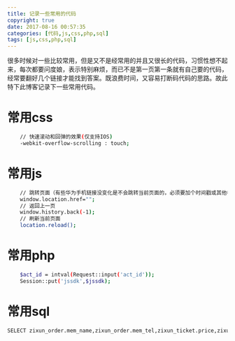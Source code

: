 ```yaml
---
title: 记录一些常用的代码
copyright: true
date: 2017-08-16 00:57:35
categories: [代码,js,css,php,sql]
tags: [js,css,php,sql]
---
```

很多时候对一些比较常用，但是又不是经常用的并且又很长的代码，习惯性想不起来，每次都要问度娘，表示特别麻烦，而已不是第一页第一条就有自己要的代码，经常要翻好几个链接才能找到答案。既浪费时间，又容易打断码代码的思路。故此特下此博客记录下一些常用代码。
<!--more-->
# 常用css
``` bash
	// 快速滚动和回弹的效果(仅支持IOS)
	-webkit-overflow-scrolling : touch; 
```

# 常用js
``` bash
	// 跳转页面（有些华为手机链接没变化是不会跳转当前页面的，必须要加个时间戳或其他参数）
	window.location.href=""; 
	// 返回上一页
	window.history.back(-1); 
	// 刷新当前页面
	location.reload(); 
```

# 常用php
``` bash
	$act_id = intval(Request::input('act_id'));
	Session::put('jssdk',$jssdk); 
```

# 常用sql
``` bash
SELECT zixun_order.mem_name,zixun_order.mem_tel,zixun_ticket.price,zixun_ticket.ticktype_name,zixun_ticket.act_name,zixun_ticket.created_at,zixun_ticket.pay_status FROM zixun_ticket LEFT JOIN zixun_order ON zixun_ticket.mem_id = zixun_order.mem_id WHERE zixun_ticket.act_id = 4 AND zixun_ticket.pay_status = 1;
```